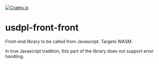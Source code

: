 [![Crates.io](https://img.shields.io/crates/v/usdpl-front?style=flat-square)](https://crates.io/crates/usdpl-front)

# usdpl-front-front

Front-end library to be called from Javascript.
Targets WASM.

In true Javascript tradition, this part of the library does not support error handling.


